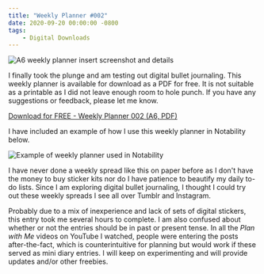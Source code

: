 ```yaml
---
title: "Weekly Planner #002"
date: 2020-09-20 00:00:00 -0800
tags:
    - Digital Downloads
---
```


![A6 weekly planner insert screenshot and details](https://i.imgur.com/QXpcH0J.png)

I finally took the plunge and am testing out digital bullet journaling. This weekly planner is available for download as a PDF for free. It is not suitable as a printable as I did not leave enough room to hole punch. If you have any suggestions or feedback, please let me know.

[Download for FREE - Weekly Planner 002 (A6, PDF)](/static/downloads/wp-002.pdf)

I have included an example of how I use this weekly planner in Notability below.

![Example of weekly planner used in Notability](https://i.imgur.com/BSAcH9m.jpg)

I have never done a weekly spread like this on paper before as I don't have the money to buy sticker kits nor do I have patience to beautify my daily to-do lists. Since I am exploring digital bullet journaling, I thought I could try out these weekly spreads I see all over Tumblr and Instagram.

Probably due to a mix of inexperience and lack of sets of digital stickers, this entry took me several hours to complete. I am also confused about whether or not the entries should be in past or present tense. In all the *Plan with Me* videos on YouTube I watched, people were entering the posts after-the-fact, which is counterintuitive for planning but would work if these served as mini diary entries. I will keep on experimenting and will provide updates and/or other freebies.
